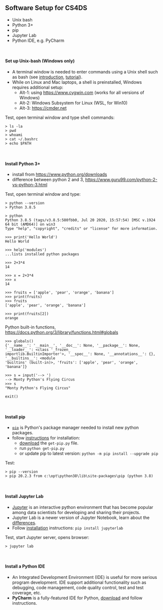 ## Software Setup for CS4DS

 - Unix bash
 - Python 3+
 - pip
 - Jupyter Lab
 - Python IDE, e.g. PyCharm

&nbsp;
#### Set up Unix-bash (Windows only)

 - A terminal window is needed to enter commands using a Unix shell such as bash (see [introduction](https://cs.lmu.edu/~ray/notes/bash), [tutorial](https://linuxconfig.org/bash-scripting-tutorial-for-beginners)).
 - While on Linux and Mac laptops, a shell is preinstalled, Windows requires additional setup:
    - Alt-1: using https://www.cygwin.com (works for all versions of Windows)
    - Alt-2: Windows Subsystem for Linux (WSL, for Win10)
    - Alt-3: https://cmder.net

Test, open terminal window and type shell commands:

    > ls -la
    > pwd
    > whoami
    > cat ~/.bashrc
    > echo $PATH

&nbsp;
#### Install Python 3+

 - install from https://www.python.org/downloads
 - difference between python 2 and 3, https://www.guru99.com/python-2-vs-python-3.html

Test, open terminal window and type:

    > python --version
    > Python 3.8.5

    > python
    Python 3.8.5 (tags/v3.8.5:580fbb0, Jul 20 2020, 15:57:54) [MSC v.1924 64 bit (AMD64)] on win3
    Type "help", "copyright", "credits" or "license" for more information.

    >>> print('Hello World')
    Hello World

    >>> help('modules')
    ...lists installed python packages

    >>> 2+3*4
    14

    >>> x = 2+3*4
    >>> x
    14

    >>> fruits = ['apple', 'pear', 'orange', 'banana']
    >>> print(fruits)
    >>> fruits
    ['apple', 'pear', 'orange', 'banana']

    >>> print(fruits[2])
    orange

Python built-in functions, https://docs.python.org/3/library/functions.html#globals

    >>> globals()
    {'__name__': '__main__', '__doc__': None, '__package__': None, '__loader__': <class '_frozen_
    importlib.BuiltinImporter'>, '__spec__': None, '__annotations__': {}, '__builtins__': <module
    'builtins' (built-in)>, 'fruits': ['apple', 'pear', 'orange', 'banana']}

    >>> s = input('--> ')
    --> Monty Python's Flying Circus
    >>> s
    "Monty Python's Flying Circus"

    exit()

&nbsp;
#### Install pip

 - [`pip`](https://pip.pypa.io) is Python's package manager needed to install new python packages.
 - follow [instructions](https://pip.pypa.io/en/stable/installing) for installation:
    - [download](https://bootstrap.pypa.io/get-pip.py) the `get-pip.py` file.
    - run `python get-pip.py`
    - or update pip to latest version: `python -m pip install --upgrade pip`

Test:

    > pip --version
    > pip 20.2.3 from c:\opt\python38\lib\site-packages\pip (python 3.8)

&nbsp;
#### Install Jupyter Lab

 - [Jupyter](https://jupyter.org) is an interactive python environment that has become popular among data scientists for developing and sharing their projects.
 - Jupyter Lab is a newer version of Jupyter Notebook, learn about the [differences](https://stackoverflow.com/questions/50982686/what-is-the-difference-between-jupyter-notebook-and-jupyterlab).
 - Follow [installation](https://jupyterlab.readthedocs.io/en/stable/getting_started/installation.html) instructions: `pip install jupyterlab`

Test, start Jupyter server, opens browser:

    > jupyter lab

&nbsp;
#### Install a Python IDE

 - An Integrated Development Environment (IDE) is useful for more serious program development. IDE support additional functionality such as debugging, code management, code quality control, test and test coverage, etc.
 - **PyCharm** is a fully-featured IDE for Python, [download](https://www.jetbrains.com/pycharm/download) and follow instructions.

